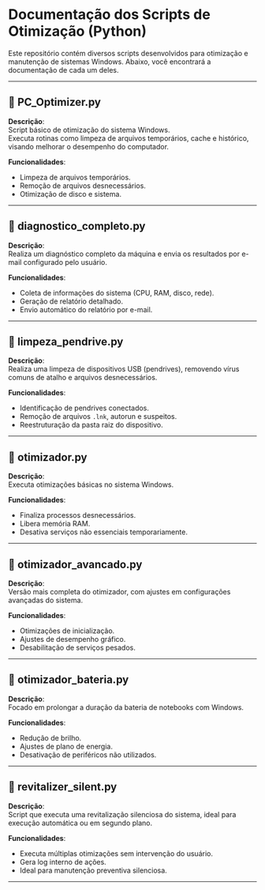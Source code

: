# Documentação dos Scripts de Otimização (Python)

Este repositório contém diversos scripts desenvolvidos para otimização e manutenção de sistemas Windows. Abaixo, você encontrará a documentação de cada um deles.

---

## 📄 PC_Optimizer.py

**Descrição**:  
Script básico de otimização do sistema Windows.  
Executa rotinas como limpeza de arquivos temporários, cache e histórico, visando melhorar o desempenho do computador.

**Funcionalidades**:
- Limpeza de arquivos temporários.
- Remoção de arquivos desnecessários.
- Otimização de disco e sistema.

---

## 📄 diagnostico_completo.py

**Descrição**:  
Realiza um diagnóstico completo da máquina e envia os resultados por e-mail configurado pelo usuário.

**Funcionalidades**:
- Coleta de informações do sistema (CPU, RAM, disco, rede).
- Geração de relatório detalhado.
- Envio automático do relatório por e-mail.

---

## 📄 limpeza_pendrive.py

**Descrição**:  
Realiza uma limpeza de dispositivos USB (pendrives), removendo vírus comuns de atalho e arquivos desnecessários.

**Funcionalidades**:
- Identificação de pendrives conectados.
- Remoção de arquivos `.lnk`, autorun e suspeitos.
- Reestruturação da pasta raiz do dispositivo.

---

## 📄 otimizador.py

**Descrição**:  
Executa otimizações básicas no sistema Windows.

**Funcionalidades**:
- Finaliza processos desnecessários.
- Libera memória RAM.
- Desativa serviços não essenciais temporariamente.

---

## 📄 otimizador_avancado.py

**Descrição**:  
Versão mais completa do otimizador, com ajustes em configurações avançadas do sistema.

**Funcionalidades**:
- Otimizações de inicialização.
- Ajustes de desempenho gráfico.
- Desabilitação de serviços pesados.

---

## 📄 otimizador_bateria.py

**Descrição**:  
Focado em prolongar a duração da bateria de notebooks com Windows.

**Funcionalidades**:
- Redução de brilho.
- Ajustes de plano de energia.
- Desativação de periféricos não utilizados.

---

## 📄 revitalizer_silent.py

**Descrição**:  
Script que executa uma revitalização silenciosa do sistema, ideal para execução automática ou em segundo plano.

**Funcionalidades**:
- Executa múltiplas otimizações sem intervenção do usuário.
- Gera log interno de ações.
- Ideal para manutenção preventiva silenciosa.

---
